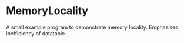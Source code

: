 # MemoryLocality

A small example program to demonstrate memory locality. Emphasises inefficiency of datatable.





